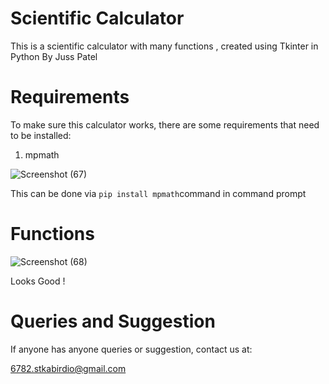 # Scientific Calculator
This is a scientific calculator with many functions , created using Tkinter in Python By Juss Patel

# Requirements 
To make sure this calculator works, there are some requirements that need to be installed:
1. mpmath

![Screenshot (67)](https://user-images.githubusercontent.com/67550066/90315385-c1c07680-df38-11ea-8f01-ace28f98c4a8.png)

This can be done via `pip install mpmath`command in command prompt

# Functions
![Screenshot (68)](https://user-images.githubusercontent.com/67550066/90315454-54f9ac00-df39-11ea-891c-2b22ad410f80.png)

Looks Good !

# Queries and Suggestion
If anyone has anyone queries or suggestion, contact us at:

6782.stkabirdio@gmail.com

